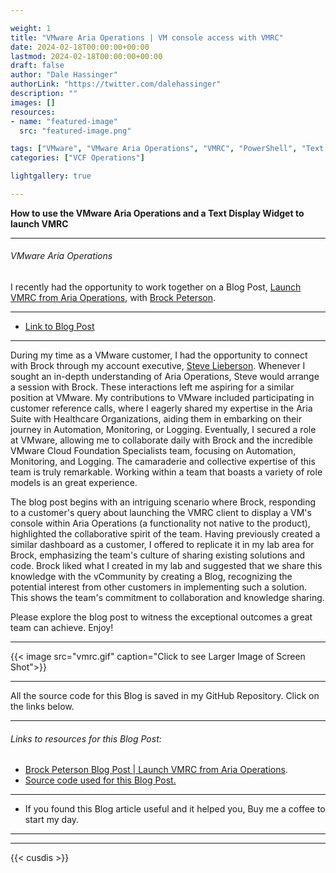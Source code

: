 ```yaml
---

weight: 1
title: "VMware Aria Operations | VM console access with VMRC"
date: 2024-02-18T00:00:00+00:00
lastmod: 2024-02-18T00:00:00+00:00
draft: false
author: "Dale Hassinger"
authorLink: "https://twitter.com/dalehassinger"
description: ""
images: []
resources:
- name: "featured-image"
  src: "featured-image.png"

tags: ["VMware", "VMware Aria Operations", "VMRC", "PowerShell", "Text Display Widget"]
categories: ["VCF Operations"]

lightgallery: true

---
```


**How to use the VMware Aria Operations and a Text Display Widget to launch VMRC**

<!--more-->

---

###### VMware Aria Operations  

I recently had the opportunity to work together on a Blog Post, [Launch VMRC from Aria Operations](https://www.brockpeterson.com/post/launch-vmrc-from-aria-operations), with [Brock Peterson](https://www.brockpeterson.com/).

---
* [Link to Blog Post](https://www.brockpeterson.com/post/launch-vmrc-from-aria-operations)  

---

During my time as a VMware customer, I had the opportunity to connect with Brock through my account executive, [Steve Lieberson](https://www.linkedin.com/in/stevelieberson/). Whenever I sought an in-depth understanding of Aria Operations, Steve would arrange a session with Brock. These interactions left me aspiring for a similar position at VMware. My contributions to VMware included participating in customer reference calls, where I eagerly shared my expertise in the Aria Suite with Healthcare Organizations, aiding them in embarking on their journey in Automation, Monitoring, or Logging. Eventually, I secured a role at VMware, allowing me to collaborate daily with Brock and the incredible VMware Cloud Foundation Specialists team, focusing on Automation, Monitoring, and Logging. The camaraderie and collective expertise of this team is truly remarkable. Working within a team that boasts a variety of role models is an great experience.  

The blog post begins with an intriguing scenario where Brock, responding to a customer's query about launching the VMRC client to display a VM's console within Aria Operations (a functionality not native to the product), highlighted the collaborative spirit of the team. Having previously created a similar dashboard as a customer, I offered to replicate it in my lab area for Brock, emphasizing the team's culture of sharing existing solutions and code. Brock liked what I created in my lab and suggested that we share this knowledge with the vCommunity by creating a Blog, recognizing the potential interest from other customers in implementing such a solution. This shows the team's commitment to collaboration and knowledge sharing.  

Please explore the blog post to witness the exceptional outcomes a great team can achieve. Enjoy!  

---

{{< image src="vmrc.gif" caption="Click to see Larger Image of Screen Shot">}}  

---

All the source code for this Blog is saved in my GitHub Repository. Click on the links below.  

---

###### Links to resources for this Blog Post:  
* [Brock Peterson Blog Post | Launch VMRC from Aria Operations](https://www.brockpeterson.com/post/launch-vmrc-from-aria-operations).  
* [Source code used for this Blog Post.](https://github.com/dalehassinger/unlocking-the-potential/tree/main/VMware-Aria-Operations/vmrc)  

---

* If you found this Blog article useful and it helped you, Buy me a coffee to start my day.  

---

<center>
<script type="text/javascript" src="https://cdnjs.buymeacoffee.com/1.0.0/button.prod.min.js" data-name="bmc-button" data-slug="dalehassinger" data-color="#FFDD00" data-emoji=""  data-font="Cookie" data-text="Buy me a coffee" data-outline-color="#000000" data-font-color="#000000" data-coffee-color="#ffffff" ></script>
</center>

---

{{< cusdis >}}